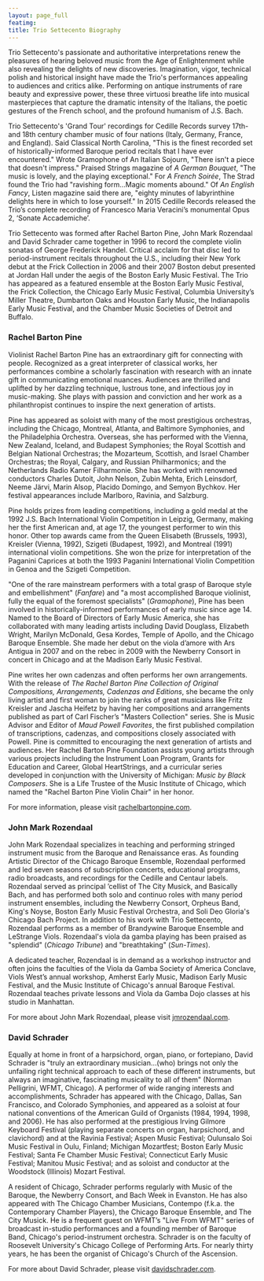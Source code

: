 ```yaml
---
layout: page_full
featimg:
title: Trio Settecento Biography
---
```


Trio Settecento's passionate and authoritative interpretations renew the pleasures of hearing beloved music from the Age of Enlightenment while also revealing the delights of new discoveries.  Imagination, vigor, technical polish and historical insight have made the Trio's performances appealing to audiences and critics alike. Performing on antique instruments of rare beauty and expressive power, these three virtuosi breathe life into musical masterpieces that capture the dramatic intensity of the Italians, the poetic gestures of the French school, and the profound humanism of J.S. Bach.

Trio Settecento's 'Grand Tour' recordings for Cedille Records survey 17th- and 18th century chamber music of four nations (Italy, Germany, France, and England). Said Classical North Carolina, "This is the finest recorded set of historically-informed Baroque period recitals that I have ever encountered." Wrote Gramophone of An Italian Sojourn, "There isn't a piece that doesn't impress." Praised Strings magazine of *A German Bouquet*, "The music is lovely, and the playing exceptional." For *A French Soirée*, The Strad found the Trio had "ravishing form&hellip;Magic moments abound." Of *An English Fancy*, Listen magazine said there are, "eighty minutes of labyrinthine delights here in which to lose yourself." In 2015 Cedille Records released the Trio’s complete recording of Francesco Maria Veracini’s monumental Opus 2, ‘Sonate Accademiche’.

Trio Settecento was formed after Rachel Barton Pine, John Mark Rozendaal and David Schrader came together in 1996 to record the complete violin sonatas of George Frederick Handel. Critical acclaim for that disc led to period-instrument recitals throughout the U.S., including their New York debut at the Frick Collection in 2006 and their 2007 Boston debut presented at Jordan Hall under the aegis of the Boston Early Music Festival. The Trio has appeared as a featured ensemble at the Boston Early Music Festival, the Frick Collection, the Chicago Early Music Festival, Columbia University’s Miller Theatre, Dumbarton Oaks and Houston Early Music, the Indianapolis Early Music Festival, and the Chamber Music Societies of Detroit and Buffalo.

### Rachel Barton Pine

Violinist Rachel Barton Pine has an extraordinary gift for connecting with people. Recognized as a great interpreter of classical works, her performances combine a scholarly fascination with research with an innate gift in communicating emotional nuances. Audiences are thrilled and uplifted by her dazzling technique, lustrous tone, and infectious joy in music-making. She plays with passion and conviction and her work as a philanthropist continues to inspire the next generation of artists.

Pine has appeared as soloist with many of the most prestigious orchestras, including the Chicago, Montreal, Atlanta, and Baltimore Symphonies, and the Philadelphia Orchestra. Overseas, she has performed with the Vienna, New Zealand, Iceland, and Budapest Symphonies; the Royal Scottish and Belgian National Orchestras; the Mozarteum, Scottish, and Israel Chamber Orchestras; the Royal, Calgary, and Russian Philharmonics; and the Netherlands Radio Kamer Filharmonie. She has worked with renowned conductors Charles Dutoit, John Nelson, Zubin Mehta, Erich Leinsdorf, Neeme Järvi, Marin Alsop, Placido Domingo, and Semyon Bychkov. Her festival appearances include Marlboro, Ravinia, and Salzburg.

Pine holds prizes from leading competitions, including a gold medal at the 1992 J.S. Bach International Violin Competition in Leipzig, Germany, making her the first American and, at age 17, the youngest performer to win this honor.  Other top awards came from the Queen Elisabeth (Brussels, 1993), Kreisler (Vienna, 1992), Szigeti (Budapest, 1992), and Montreal (1991) international violin competitions. She won the prize for interpretation of the Paganini Caprices at both the 1993 Paganini International Violin Competition in Genoa and the Szigeti Competition.

"One of the rare mainstream performers with a total grasp of Baroque style and embellishment" (*Fanfare*) and "a most accomplished Baroque violinist, fully the equal of the foremost specialists" (*Gramophone*), Pine has been involved in historically-informed performances of early music since age 14. Named to the Board of Directors of Early Music America, she has collaborated with many leading artists including David Douglass, Elizabeth Wright, Marilyn McDonald, Gesa Kordes, Temple of Apollo, and the Chicago Baroque Ensemble.  She made her debut on the viola d’amore with Ars Antigua in 2007 and on the rebec in 2009 with the Newberry Consort in concert in Chicago and at the Madison Early Music Festival.

Pine writes her own cadenzas and often performs her own arrangements. With the release of *The Rachel Barton Pine Collection of Original Compositions, Arrangements, Cadenzas and Editions*, she became the only living artist and first woman to join the ranks of great musicians like Fritz Kreisler and Jascha Heifetz by having her compositions and arrangements published as part of Carl Fischer’s "Masters Collection" series. She is Music Advisor and Editor of *Maud Powell Favorites*, the first published compilation of transcriptions, cadenzas, and compositions closely associated with Powell.  Pine is committed to encouraging the next generation of artists and audiences. Her Rachel Barton Pine Foundation assists young artists through various projects including the Instrument Loan Program, Grants for Education and Career, Global HeartStrings, and a curricular series developed in conjunction with the University of Michigan: *Music by Black Composers*.  She is a Life Trustee of the Music Institute of Chicago, which named the "Rachel Barton Pine Violin Chair" in her honor.

For more information, please visit [rachelbartonpine.com](http://www.rachelbartonpine.com).

### John Mark Rozendaal

John Mark Rozendaal specializes in teaching and performing stringed instrument music from the Baroque and Renaissance eras. As founding Artistic Director of the Chicago Baroque Ensemble, Rozendaal performed and led seven seasons of subscription concerts, educational programs, radio broadcasts, and recordings for the Cedille and Centaur labels.  Rozendaal served as principal ’cellist of The City Musick, and Basically Bach, and has performed both solo and continuo roles with many period instrument ensembles, including the Newberry Consort, Orpheus Band, King's Noyse, Boston Early Music Festival Orchestra, and Soli Deo Gloria's Chicago Bach Project. In addition to his work with Trio Settecento, Rozendaal performs as a member of Brandywine Baroque Ensemble and LeStrange Viols. Rozendaal's viola da gamba playing has been praised as "splendid" (*Chicago Tribune*) and "breathtaking" (*Sun-Times*).

A dedicated teacher, Rozendaal is in demand as a workshop instructor and often joins the faculties of the Viola da Gamba Society of America Conclave, Viols West’s annual workshop, Amherst Early Music, Madison Early Music Festival, and the Music Institute of Chicago's annual Baroque Festival.  Rozendaal teaches private lessons and Viola da Gamba Dojo classes at his studio in Manhattan.

For more about John Mark Rozendaal, please visit [jmrozendaal.com](http://www.jmrozendaal.com).

### David Schrader

Equally at home in front of a harpsichord, organ, piano, or fortepiano, David Schrader is "truly an extraordinary musician&hellip;(who) brings not only the unfailing right technical approach to each of these different instruments, but always an imaginative, fascinating musicality to all of them" (Norman Pelligrini, WFMT, Chicago). A performer of wide ranging interests and accomplishments, Schrader has appeared with the Chicago, Dallas, San Francisco, and Colorado Symphonies, and appeared as a soloist at four national conventions of the American Guild of Organists (1984, 1994, 1998, and 2006). He has also performed at the prestigious Irving Gilmore Keyboard Festival (playing separate concerts on organ, harpsichord, and clavichord) and at the Ravinia Festival; Aspen Music Festival; Oulunsalo Soi Music Festival in Oulu, Finland; Michigan Mozartfest; Boston Early Music Festival; Santa Fe Chamber Music Festival; Connecticut Early Music Festival; Manitou Music Festival; and as soloist and conductor at the Woodstock (Illinois) Mozart Festival.

A resident of Chicago, Schrader performs regularly with Music of the Baroque, the Newberry Consort, and Bach Week in Evanston. He has also appeared with The Chicago Chamber Musicians, Contempo (f.k.a. the Contemporary Chamber Players), the Chicago Baroque Ensemble, and The City Musick. He is a frequent guest on WFMT’s "Live From WFMT" series of broadcast in-studio performances and a founding member of Baroque Band, Chicago's period-instrument orchestra.  Schrader is on the faculty of Roosevelt University's Chicago College of Performing Arts. For nearly thirty years, he has been the organist of Chicago's Church of the Ascension.

For more about David Schrader, please visit [davidschrader.com](http://www.davidschrader.com).
